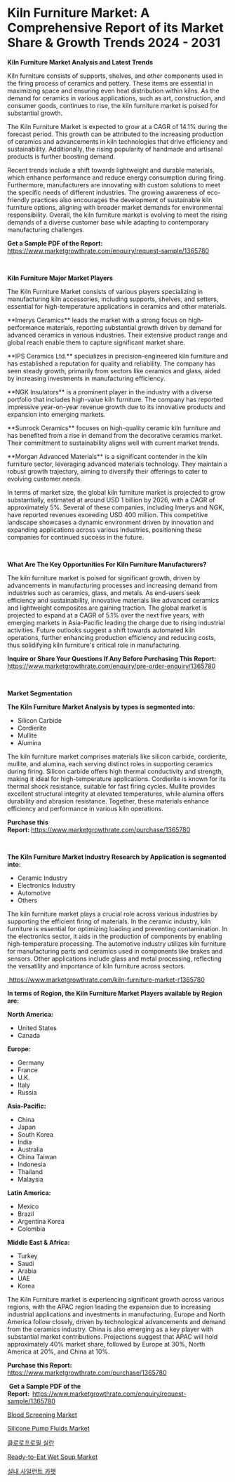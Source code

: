 <p><h1>Kiln Furniture Market: A Comprehensive Report of its Market Share & Growth Trends 2024 - 2031</h1></p><p><strong>Kiln Furniture Market Analysis and Latest Trends</strong></p>
<p><p>Kiln furniture consists of supports, shelves, and other components used in the firing process of ceramics and pottery. These items are essential in maximizing space and ensuring even heat distribution within kilns. As the demand for ceramics in various applications, such as art, construction, and consumer goods, continues to rise, the kiln furniture market is poised for substantial growth.</p><p>The Kiln Furniture Market is expected to grow at a CAGR of 14.1% during the forecast period. This growth can be attributed to the increasing production of ceramics and advancements in kiln technologies that drive efficiency and sustainability. Additionally, the rising popularity of handmade and artisanal products is further boosting demand.</p><p>Recent trends include a shift towards lightweight and durable materials, which enhance performance and reduce energy consumption during firing. Furthermore, manufacturers are innovating with custom solutions to meet the specific needs of different industries. The growing awareness of eco-friendly practices also encourages the development of sustainable kiln furniture options, aligning with broader market demands for environmental responsibility. Overall, the kiln furniture market is evolving to meet the rising demands of a diverse customer base while adapting to contemporary manufacturing challenges.</p></p>
<p><strong>Get a Sample PDF of the Report:&nbsp;</strong> <a href="https://www.marketgrowthrate.com/enquiry/request-sample/1365780">https://www.marketgrowthrate.com/enquiry/request-sample/1365780</a></p>
<p>&nbsp;</p>
<p><strong>Kiln Furniture Major Market Players</strong></p>
<p><p>The Kiln Furniture Market consists of various players specializing in manufacturing kiln accessories, including supports, shelves, and setters, essential for high-temperature applications in ceramics and other materials.</p><p>**Imerys Ceramics** leads the market with a strong focus on high-performance materials, reporting substantial growth driven by demand for advanced ceramics in various industries. Their extensive product range and global reach enable them to capture significant market share.</p><p>**IPS Ceramics Ltd.** specializes in precision-engineered kiln furniture and has established a reputation for quality and reliability. The company has seen steady growth, primarily from sectors like ceramics and glass, aided by increasing investments in manufacturing efficiency.</p><p>**NGK Insulators** is a prominent player in the industry with a diverse portfolio that includes high-value kiln furniture. The company has reported impressive year-on-year revenue growth due to its innovative products and expansion into emerging markets.</p><p>**Sunrock Ceramics** focuses on high-quality ceramic kiln furniture and has benefited from a rise in demand from the decorative ceramics market. Their commitment to sustainability aligns well with current market trends.</p><p>**Morgan Advanced Materials** is a significant contender in the kiln furniture sector, leveraging advanced materials technology. They maintain a robust growth trajectory, aiming to diversify their offerings to cater to evolving customer needs.</p><p>In terms of market size, the global kiln furniture market is projected to grow substantially, estimated at around USD 1 billion by 2026, with a CAGR of approximately 5%. Several of these companies, including Imerys and NGK, have reported revenues exceeding USD 400 million. This competitive landscape showcases a dynamic environment driven by innovation and expanding applications across various industries, positioning these companies for continued success in the future.</p></p>
<p>&nbsp;</p>
<p><strong>What Are The Key Opportunities For Kiln Furniture Manufacturers?</strong></p>
<p><p>The kiln furniture market is poised for significant growth, driven by advancements in manufacturing processes and increasing demand from industries such as ceramics, glass, and metals. As end-users seek efficiency and sustainability, innovative materials like advanced ceramics and lightweight composites are gaining traction. The global market is projected to expand at a CAGR of 5.1% over the next five years, with emerging markets in Asia-Pacific leading the charge due to rising industrial activities. Future outlooks suggest a shift towards automated kiln operations, further enhancing production efficiency and reducing costs, thus solidifying kiln furniture's critical role in manufacturing.</p></p>
<p><strong>Inquire or Share Your Questions If Any Before Purchasing This Report:</strong> <a href="https://www.marketgrowthrate.com/enquiry/pre-order-enquiry/1365780">https://www.marketgrowthrate.com/enquiry/pre-order-enquiry/1365780</a></p>
<p>&nbsp;</p>
<p><strong>Market Segmentation</strong></p>
<p><strong>The Kiln Furniture Market Analysis by types is segmented into:</strong></p>
<p><ul><li>Silicon Carbide</li><li>Cordierite</li><li>Mullite</li><li>Alumina</li></ul></p>
<p><p>The kiln furniture market comprises materials like silicon carbide, cordierite, mullite, and alumina, each serving distinct roles in supporting ceramics during firing. Silicon carbide offers high thermal conductivity and strength, making it ideal for high-temperature applications. Cordierite is known for its thermal shock resistance, suitable for fast firing cycles. Mullite provides excellent structural integrity at elevated temperatures, while alumina offers durability and abrasion resistance. Together, these materials enhance efficiency and performance in various kiln operations.</p></p>
<p><strong>Purchase this Report:&nbsp;</strong><a href="https://www.marketgrowthrate.com/purchase/1365780">https://www.marketgrowthrate.com/purchase/1365780</a></p>
<p>&nbsp;</p>
<p><strong>The Kiln Furniture Market Industry Research by Application is segmented into:</strong></p>
<p><ul><li>Ceramic Industry</li><li>Electronics Industry</li><li>Automotive</li><li>Others</li></ul></p>
<p><p>The kiln furniture market plays a crucial role across various industries by supporting the efficient firing of materials. In the ceramic industry, kiln furniture is essential for optimizing loading and preventing contamination. In the electronics sector, it aids in the production of components by enabling high-temperature processing. The automotive industry utilizes kiln furniture for manufacturing parts and ceramics used in components like brakes and sensors. Other applications include glass and metal processing, reflecting the versatility and importance of kiln furniture across sectors.</p></p>
<p><a href="https://www.marketgrowthrate.com/kiln-furniture-market-r1365780">&nbsp;https://www.marketgrowthrate.com/kiln-furniture-market-r1365780</a></p>
<p><strong>In terms of Region, the Kiln Furniture Market Players available by Region are:</strong></p>
<p>
    <p> <strong> North America: </strong>
        <ul>
            <li>United States</li>
            <li>Canada</li>
        </ul>
        </p> 
    <p> <strong> Europe: </strong>
        <ul>
            <li>Germany</li>
            <li>France</li>
            <li>U.K.</li>
            <li>Italy</li>
            <li>Russia</li>
        </ul>
        </p> 
    <p> <strong> Asia-Pacific: </strong>
        <ul>
            <li>China</li>
            <li>Japan</li>
            <li>South Korea</li>
            <li>India</li>
            <li>Australia</li>
            <li>China Taiwan</li>
            <li>Indonesia</li>
            <li>Thailand</li>
            <li>Malaysia</li>
        </ul>
        </p> 
    <p> <strong> Latin America: </strong>
        <ul>
            <li>Mexico</li>
            <li>Brazil</li>
            <li>Argentina Korea</li>
            <li>Colombia</li>
        </ul>
        </p> 
    <p> <strong> Middle East & Africa: </strong>
        <ul>
            <li>Turkey</li>
            <li>Saudi</li>
            <li>Arabia</li>
            <li>UAE</li>
            <li>Korea</li>
        </ul>
    </p>
    </p>
<p><p>The Kiln Furniture market is experiencing significant growth across various regions, with the APAC region leading the expansion due to increasing industrial applications and investments in manufacturing. Europe and North America follow closely, driven by technological advancements and demand from the ceramics industry. China is also emerging as a key player with substantial market contributions. Projections suggest that APAC will hold approximately 40% market share, followed by Europe at 30%, North America at 20%, and China at 10%.</p></p>
<p><strong>Purchase this Report: </strong><a href="https://www.marketgrowthrate.com/purchase/1365780">https://www.marketgrowthrate.com/purchase/1365780</a></p>
<p>&nbsp;<strong>Get a Sample PDF of the Report:&nbsp;&nbsp;</strong><a href="https://www.marketgrowthrate.com/enquiry/request-sample/1365780">https://www.marketgrowthrate.com/enquiry/request-sample/1365780</a></p>
<p><strong></strong></p>
<p><p><a href="https://www.linkedin.com/pulse/blood-screening-market-size-growing-cagr-69-report-covers-analysis-pfw2f">Blood Screening Market</a></p><p><a href="https://issuu.com/reportprime-2/docs/silicone-pump-fluids-market-size-20_39dd91ee684977">Silicone Pump Fluids Market</a></p><p><a href="https://medium.com/@nargishussain12/%EC%8B%9C%EC%9E%A5-%EC%98%88%EC%B8%A1-%EB%B3%80%ED%99%94-%EA%B8%80%EB%A1%9C%EB%B2%8C-%ED%81%B4%EB%A1%9C%EB%A1%9C%ED%94%84%EB%A1%9C%ED%95%84-%EC%8B%A4%EB%9E%80-%EC%8B%9C%EC%9E%A5-%EB%8F%99%ED%96%A5-%EB%B0%8F-%EB%AF%B8%EB%9E%98-%ED%8A%B8%EB%A0%8C%EB%93%9C-2024-2031-876f5d76c41a?postPublishedType=repub">클로로프로필 실란</a></p><p><a href="https://github.com/santosh758595/Market-Research-Report-List-6/blob/main/ready-to-eat-wet-soup-market.md">Ready-to-Eat Wet Soup Market</a></p><p><a href="https://medium.com/@nargishussain12/%EC%8B%A4%EB%82%B4-%EC%B9%A8%EB%AC%B5-%EC%B9%B4%ED%8E%98%ED%8A%B8-%EC%8B%9C%EC%9E%A5-%EC%A1%B0%EC%82%AC-%EB%B3%B4%EA%B3%A0%EC%84%9C-2024%EB%85%84%EB%B6%80%ED%84%B0-2031%EB%85%84%EA%B9%8C%EC%A7%80-%EC%97%B0%ED%8F%89%EA%B7%A0-%EC%84%B1%EC%9E%A5%EB%A5%A0-cagr-12-5-%EC%9D%98-%EC%95%88%EC%A0%95%EC%A0%81%EC%9D%B8-%EC%8B%9C%EC%9E%A5-%EC%A0%84%EB%A7%9D-%EB%B0%8F-%EC%84%B1%EC%9E%A5-%EC%9E%A0%EC%9E%AC%EB%A0%A5-e7b9647312e0?postPublishedType=repub">실내 사일런트 카펫</a></p></p>